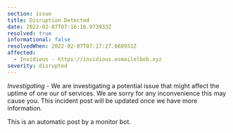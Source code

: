 ```yaml
---
section: issue
title: Disruption Detected
date: 2022-02-07T07:16:18.973933Z
resolved: true
informational: false
resolvedWhen: 2022-02-07T07:17:27.668931Z
affected:
  - Invidious - https://invidious.esmailelbob.xyz
severity: disrupted
---
```

*Investigating* - We are investigating a potential issue that might affect the uptime of one our of services. We are sorry for any inconvenience this may cause you. This incident post will be updated once we have more information.

This is an automatic post by a monitor bot.
        